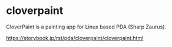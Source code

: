 # cloverpaint
CloverPaint is a painting app for Linux based PDA (Sharp Zaurus).

https://storybook.jp/rst/pda/cloverpaint/cloverpaint.html
